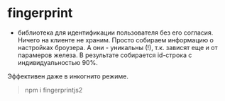 # fingerprint
- библиотека для идентификации пользователя без его согласия.
  Ничего на клиенте не храним. Просто собираем информацию о настройках броузера.
  А они - уникальны (!), т.к. зависят еще и от парамеров железа.
  В результате собирается id-строка с индивидуальностью 90%.

Эффективен даже в инкогнито режиме.

> npm i fingerprintjs2







